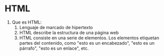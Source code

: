 # HTML #

1. Que es HTML: 
    1. Lenguaje de marcado de hipertexto
    2. HTML describe la estructura de una página web
    3. HTML consiste en una serie de elementos. Los elementos etiquetan partes del contenido, como "esto es un encabezado", "esto es un párrafo", "esto es un enlace", etc.
